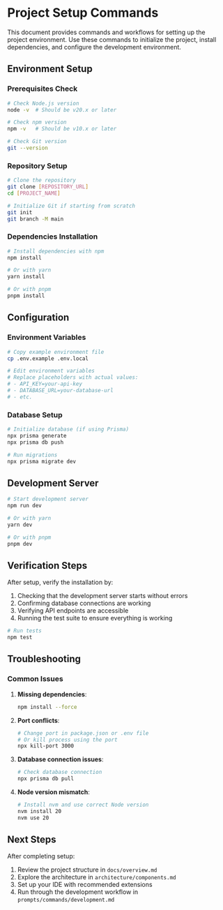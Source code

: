 # Project Setup Commands

This document provides commands and workflows for setting up the project environment. Use these commands to initialize the project, install dependencies, and configure the development environment.

## Environment Setup

### Prerequisites Check

```bash
# Check Node.js version
node -v  # Should be v20.x or later

# Check npm version
npm -v   # Should be v10.x or later

# Check Git version
git --version
```

### Repository Setup

```bash
# Clone the repository
git clone [REPOSITORY_URL]
cd [PROJECT_NAME]

# Initialize Git if starting from scratch
git init
git branch -M main
```

### Dependencies Installation

```bash
# Install dependencies with npm
npm install

# Or with yarn
yarn install

# Or with pnpm
pnpm install
```

## Configuration

### Environment Variables

```bash
# Copy example environment file
cp .env.example .env.local

# Edit environment variables
# Replace placeholders with actual values:
# - API_KEY=your-api-key
# - DATABASE_URL=your-database-url
# - etc.
```

### Database Setup

```bash
# Initialize database (if using Prisma)
npx prisma generate
npx prisma db push

# Run migrations
npx prisma migrate dev
```

## Development Server

```bash
# Start development server
npm run dev

# Or with yarn
yarn dev

# Or with pnpm
pnpm dev
```

## Verification Steps

After setup, verify the installation by:

1. Checking that the development server starts without errors
2. Confirming database connections are working
3. Verifying API endpoints are accessible
4. Running the test suite to ensure everything is working

```bash
# Run tests
npm test
```

## Troubleshooting

### Common Issues

1. **Missing dependencies**:
   ```bash
   npm install --force
   ```

2. **Port conflicts**:
   ```bash
   # Change port in package.json or .env file
   # Or kill process using the port
   npx kill-port 3000
   ```

3. **Database connection issues**:
   ```bash
   # Check database connection
   npx prisma db pull
   ```

4. **Node version mismatch**:
   ```bash
   # Install nvm and use correct Node version
   nvm install 20
   nvm use 20
   ```

## Next Steps

After completing setup:

1. Review the project structure in `docs/overview.md`
2. Explore the architecture in `architecture/components.md`
3. Set up your IDE with recommended extensions
4. Run through the development workflow in `prompts/commands/development.md` 